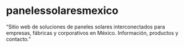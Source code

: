 # panelessolaresmexico
“Sitio web de soluciones de paneles solares interconectados para empresas, fábricas y corporativos en México. Información, productos y contacto.”
